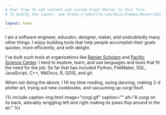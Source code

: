 ```yaml
---
# Feel free to add content and custom Front Matter to this file.
# To modify the layout, see https://jekyllrb.com/docs/themes/#overriding-theme-defaults

layout: home
---
```


I am a software engineer, educator, designer, maker, and undoubtedly many other things. I enjoy building tools that help people accomplish their goals quicker, more efficiently, and with delight. 

I've built such tools at organizations like [Rainier Scholars](https://www.rainierscholars.org/) and [Pacific Science Center](https://www.pacificsciencecenter.org/). I tend to explore, learn, and use languages and tools that fit the need for the job. So far that has included Python, FileMaker, SQL, JavaScript, C++, MkDocs, R, QGIS, and git.

When not doing the above, I fill my time reading, swing dancing, making 2-d plotter art, trying out new cookbooks, and vacuuming up corgi floof. 

{% 
include caption-img.html 
image="corgi.gif" 
caption=""
alt="A corgi on its back, adorably wriggling left and right making its paws flop around in the air."
%}